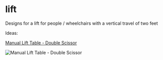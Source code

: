 # lift
Designs for a lift for people / wheelchairs with a vertical travel of two feet

Ideas:

[Manual Lift Table - Double Scissor](https://www.uline.com/Product/Detail/H-1784/Lift-Tables/Manual-Lift-Table-Double-Scissor-770-lb-36-x-20?pricode=WA9216&gadtype=pla&id=H-1784&gclid=CjwKCAjw9sreBRBAEiwARroYmzxYNxOoOWLlFl16Fcf2FrCDD-6UrZEKXGBrsIBxE0i5jf7VHVU0NhoC_z8QAvD_BwE&gclsrc=aw.ds)

![Manual Lift Table - Double Scissor](https://images.uline.com/is/image/content/dam/images/H/H2000/H-1784.jpg "Manual Lift Table - Double Scissor")
